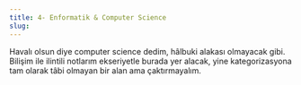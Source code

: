 ```yaml
---
title: 4- Enformatik & Computer Science
slug:
---
```

Havalı olsun diye computer science dedim, hâlbuki alakası olmayacak gibi. Bilişim ile ilintili notlarım ekseriyetle burada yer alacak, yine kategorizasyona tam olarak tâbi olmayan bir alan ama çaktırmayalım.

